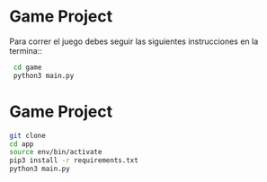 # Game Project

Para correr el juego debes seguir las siguientes instrucciones en la termina::

```sh
 cd game 
 python3 main.py
```


# Game Project

```sh
git clone 
cd app
source env/bin/activate
pip3 install -r requirements.txt
python3 main.py
```